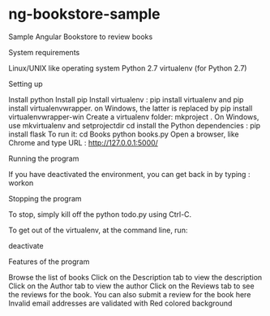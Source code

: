 # ng-bookstore-sample
Sample Angular Bookstore to review books

System requirements

Linux/UNIX like operating system
Python 2.7
virtualenv (for Python 2.7)

Setting up

Install python
Install pip
Install virtualenv : pip install virtualenv and pip install virtualenvwrapper.  on Windows, the latter is replaced by pip install virtualenvwrapper-win
Create a virtualenv folder: mkproject <projectnmae>. On Windows, use mkvirtualenv <projectname> and setprojectdir <projectname>
cd <projectname>
install the Python dependencies : pip install flask
To run it:
cd Books
python books.py
Open a browser, like Chrome and type URL : http://127.0.0.1:5000/

Running the program

If you have deactivated the environment,  you can get back in by typing : workon <projectname>

Stopping the program

To stop, simply kill off the python todo.py using Ctrl-C.

To get out of the virtualenv, at the command line, run:

deactivate

Features of the program

Browse the list of books
Click on the Description tab to view the description
Click on the Author tab to view the author
Click on the Reviews tab to see the reviews for the book. You can also submit a review for the book here
Invalid email addresses are validated with Red colored background
